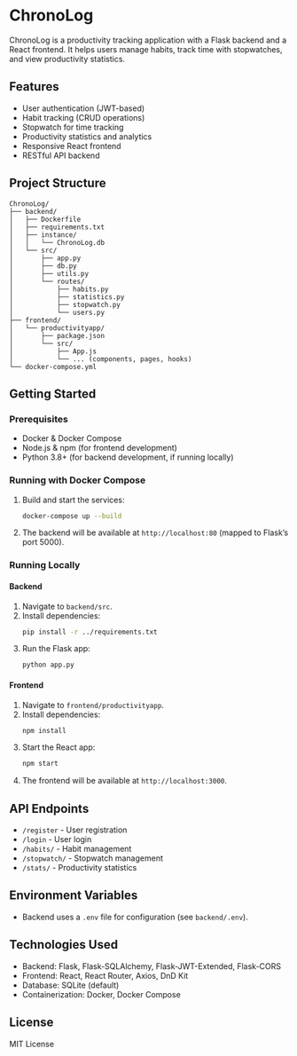 # ChronoLog

ChronoLog is a productivity tracking application with a Flask backend and a React frontend. It helps users manage habits, track time with stopwatches, and view productivity statistics.

## Features

- User authentication (JWT-based)
- Habit tracking (CRUD operations)
- Stopwatch for time tracking
- Productivity statistics and analytics
- Responsive React frontend
- RESTful API backend

## Project Structure

```
ChronoLog/
├── backend/
│   ├── Dockerfile
│   ├── requirements.txt
│   ├── instance/
│   │   └── ChronoLog.db
│   └── src/
│       ├── app.py
│       ├── db.py
│       ├── utils.py
│       └── routes/
│           ├── habits.py
│           ├── statistics.py
│           ├── stopwatch.py
│           └── users.py
├── frontend/
│   └── productivityapp/
│       ├── package.json
│       └── src/
│           ├── App.js
│           └── ... (components, pages, hooks)
└── docker-compose.yml
```

## Getting Started

### Prerequisites

- Docker & Docker Compose
- Node.js & npm (for frontend development)
- Python 3.8+ (for backend development, if running locally)

### Running with Docker Compose

1. Build and start the services:
	```sh
	docker-compose up --build
	```
2. The backend will be available at `http://localhost:80` (mapped to Flask’s port 5000).

### Running Locally

#### Backend

1. Navigate to `backend/src`.
2. Install dependencies:
	```sh
	pip install -r ../requirements.txt
	```
3. Run the Flask app:
	```sh
	python app.py
	```

#### Frontend

1. Navigate to `frontend/productivityapp`.
2. Install dependencies:
	```sh
	npm install
	```
3. Start the React app:
	```sh
	npm start
	```
4. The frontend will be available at `http://localhost:3000`.

## API Endpoints

- `/register` - User registration
- `/login` - User login
- `/habits/` - Habit management
- `/stopwatch/` - Stopwatch management
- `/stats/` - Productivity statistics

## Environment Variables

- Backend uses a `.env` file for configuration (see `backend/.env`).

## Technologies Used

- Backend: Flask, Flask-SQLAlchemy, Flask-JWT-Extended, Flask-CORS
- Frontend: React, React Router, Axios, DnD Kit
- Database: SQLite (default)
- Containerization: Docker, Docker Compose

## License

MIT License
